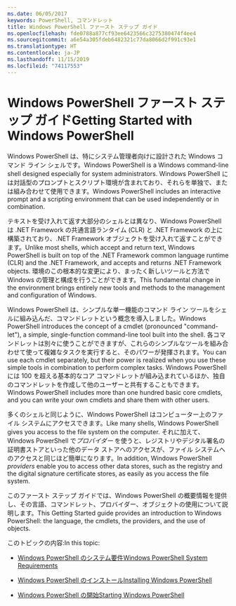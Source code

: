 ```yaml
---
ms.date: 06/05/2017
keywords: PowerShell, コマンドレット
title: Windows PowerShell ファースト ステップ ガイド
ms.openlocfilehash: fde0788a877cf93ee6423566c3275380474f4ee4
ms.sourcegitcommit: a6e54a305fdeb6482321c77da8066d2f991c93e1
ms.translationtype: HT
ms.contentlocale: ja-JP
ms.lasthandoff: 11/15/2019
ms.locfileid: "74117553"
---
```

# <a name="getting-started-with-windows-powershell"></a><span data-ttu-id="16bbc-103">Windows PowerShell ファースト ステップ ガイド</span><span class="sxs-lookup"><span data-stu-id="16bbc-103">Getting Started with Windows PowerShell</span></span>
<span data-ttu-id="16bbc-104">Windows PowerShell は、特にシステム管理者向けに設計された Windows コマンド ライン シェルです。</span><span class="sxs-lookup"><span data-stu-id="16bbc-104">Windows PowerShell is a Windows command-line shell designed especially for system administrators.</span></span> <span data-ttu-id="16bbc-105">Windows PowerShell には対話型のプロンプトとスクリプト環境が含まれており、それらを単独で、または組み合わせて使用できます。</span><span class="sxs-lookup"><span data-stu-id="16bbc-105">Windows PowerShell includes an interactive prompt and a scripting environment that can be used independently or in combination.</span></span>

<span data-ttu-id="16bbc-106">テキストを受け入れて返す大部分のシェルとは異なり、Windows PowerShell は .NET Framework の共通言語ランタイム (CLR) と .NET Framework の上に構築されており、.NET Framework オブジェクトを受け入れて返すことができます。</span><span class="sxs-lookup"><span data-stu-id="16bbc-106">Unlike most shells, which accept and return text, Windows PowerShell is built on top of the .NET Framework common language runtime (CLR) and the .NET Framework, and accepts and returns .NET Framework objects.</span></span> <span data-ttu-id="16bbc-107">環境のこの根本的な変更により、まったく新しいツールと方法で Windows の管理と構成を行うことができます。</span><span class="sxs-lookup"><span data-stu-id="16bbc-107">This fundamental change in the environment brings entirely new tools and methods to the management and configuration of Windows.</span></span>

<span data-ttu-id="16bbc-108">Windows PowerShell は、シンプルな単一機能のコマンド ライン ツールをシェルに組み込んだ、コマンドレットという概念を導入しました。</span><span class="sxs-lookup"><span data-stu-id="16bbc-108">Windows PowerShell introduces the concept of a cmdlet (pronounced "command-let"), a simple, single-function command-line tool built into the shell.</span></span> <span data-ttu-id="16bbc-109">各コマンドレットは別々に使うことができますが、これらのシンプルなツールを組み合わせて使って複雑なタスクを実行すると、そのパワーが発揮されます。</span><span class="sxs-lookup"><span data-stu-id="16bbc-109">You can use each cmdlet separately, but their power is realized when you use these simple tools in combination to perform complex tasks.</span></span> <span data-ttu-id="16bbc-110">Windows PowerShell には 100 を超える基本的なコア コマンドレットが組み込まれているほか、独自のコマンドレットを作成して他のユーザーと共有することもできます。</span><span class="sxs-lookup"><span data-stu-id="16bbc-110">Windows PowerShell includes more than one hundred basic core cmdlets, and you can write your own cmdlets and share them with other users.</span></span>

<span data-ttu-id="16bbc-111">多くのシェルと同じように、Windows PowerShell はコンピューター上のファイル システムにアクセスできます。</span><span class="sxs-lookup"><span data-stu-id="16bbc-111">Like many shells, Windows PowerShell gives you access to the file system on the computer.</span></span> <span data-ttu-id="16bbc-112">それに加えて、Windows PowerShell で*プロバイダー* を使うと、レジストリやデジタル署名の証明書ストアといった他のデータ ストアへのアクセスが、ファイル システムへのアクセスと同じほど簡単になります。</span><span class="sxs-lookup"><span data-stu-id="16bbc-112">In addition, Windows PowerShell *providers* enable you to access other data stores, such as the registry and the digital signature certificate stores, as easily as you access the file system.</span></span>

<span data-ttu-id="16bbc-113">このファースト ステップ ガイドでは、Windows PowerShell の概要情報を提供し、その言語、コマンドレット、プロバイダー、オブジェクトの使用について説明します。</span><span class="sxs-lookup"><span data-stu-id="16bbc-113">This Getting Started guide provides an introduction to Windows PowerShell: the language, the cmdlets, the providers, and the use of objects.</span></span>

<span data-ttu-id="16bbc-114">このトピックの内容:</span><span class="sxs-lookup"><span data-stu-id="16bbc-114">In this topic:</span></span>

- [<span data-ttu-id="16bbc-115">Windows PowerShell のシステム要件</span><span class="sxs-lookup"><span data-stu-id="16bbc-115">Windows PowerShell System Requirements</span></span>](../install/Windows-PowerShell-System-Requirements.md)

- [<span data-ttu-id="16bbc-116">Windows PowerShell のインストール</span><span class="sxs-lookup"><span data-stu-id="16bbc-116">Installing Windows PowerShell</span></span>](../install/Installing-Windows-PowerShell.md)

- [<span data-ttu-id="16bbc-117">Windows PowerShell の開始</span><span class="sxs-lookup"><span data-stu-id="16bbc-117">Starting Windows PowerShell</span></span>](Starting-Windows-PowerShell.md)
